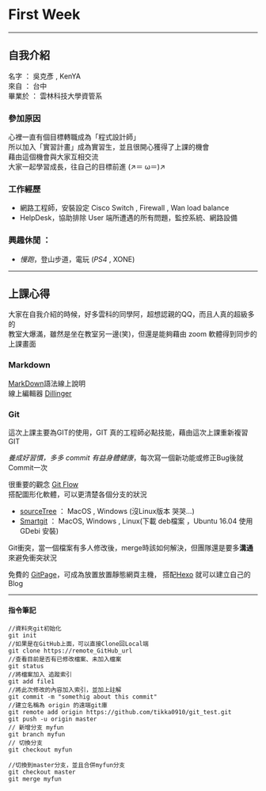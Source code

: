 # First Week #
----------
## 自我介紹 ##
名字   ： 吳克彥 , KenYA  
來自   ： 台中  
畢業於 ： 雲林科技大學資管系  
### 參加原因
心裡一直有個目標轉職成為「程式設計師」  
所以加入「實習計畫」成為實習生，並且很開心獲得了上課的機會  
藉由這個機會與大家互相交流  
大家一起學習成長，往自己的目標前進 (↗＝ ω＝)↗

### 工作經歷  
  - 網路工程師，安裝設定 Cisco Switch , Firewall , Wan load balance
  - HelpDesk，協助排除 User 端所遭遇的所有問題，監控系統、網路設備  

### 興趣休閒 ：
  - *慢跑*，登山步道，電玩 (_PS4_ , XONE)  

----------
## 上課心得 ##
大家在自我介紹的時候，好多雲科的同學阿，超想認親的QQ，而且人真的超級多的  
教室大爆滿，雖然是坐在教室另一邊(笑)，但還是能夠藉由 zoom 軟體得到同步的上課畫面
### Markdown
[MarkDown](http://markdown.tw/)語法線上說明  
線上編輯器 [Dillinger](http://dillinger.io/)

### Git
這次上課主要為GIT的使用，GIT 真的工程師必點技能，藉由這次上課重新複習GIT  

*養成好習慣，多多 commit 有益身體健康*，每次寫一個新功能或修正Bug後就Commit一次  


很重要的觀念 [Git Flow](https://github.com/trunk-studio/hellojs-gitbook/blob/master/vcs/git/flow/README.md)  
搭配圖形化軟體，可以更清楚各個分支的狀況  
-  [sourceTree](https://www.sourcetreeapp.com/) ： MacOS , Windows (沒Linux版本 哭哭...)
-  [Smartgit](http://www.syntevo.com/smartgit/download) ： MacOS, Windows , Linux(下載 deb檔案 ，Ubuntu 16.04 使用 GDebi 安裝)

Git衝突，當一個檔案有多人修改後，merge時該如何解決，但團隊還是要多**溝通**來避免衝突狀況  

免費的 [GitPage](https://pages.github.com/)，可成為放置放置靜態網頁主機，
搭配[Hexo](https://hexo.io/zh-tw/) 就可以建立自己的Blog  

----------

#### 指令筆記
```
//資料夾git初始化
git init
//如果是在GitHub上面，可以直接Clone回Local端
git clone https://remote_GitHub_url
//查看目前是否有已修改檔案、未加入檔案
git status
//將檔案加入 追蹤索引
git add file1
//將此次修改的內容加入索引，並加上註解
git commit -m "somethig about this commit"
//建立名稱為 origin 的遠端git庫
git remote add origin https://github.com/tikka0910/git_test.git
git push -u origin master
// 新增分支 myfun
git branch myfun
// 切換分支
git checkout myfun

//切換到master分支，並且合併myfun分支
git checkout master
git merge myfun
```
